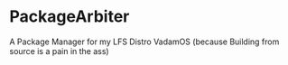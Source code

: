 # PackageArbiter

A Package Manager for my LFS Distro VadamOS (because Building from source is a pain in the ass)